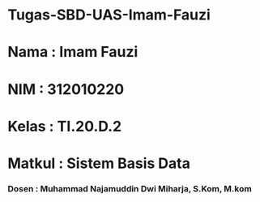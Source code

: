# Tugas-SBD-UAS-Imam-Fauzi
# Nama : Imam Fauzi
# NIM : 312010220
# Kelas : TI.20.D.2
# Matkul : Sistem Basis Data
### Dosen : Muhammad Najamuddin Dwi Miharja, S.Kom, M.kom
